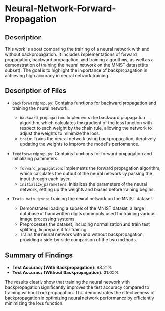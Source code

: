 # Neural-Network-Forward-Propagation

## Description

This work is about comparing the training of a neural network with and without backpropagation. It includes implementations of forward propagation, backward propagation, and training algorithms, as well as a demonstration of training the neural network on the MNIST dataset(its subset). The goal is to highlight the importance of backpropagation in achieving high accuracy in neural network training.

## Description of Files

- `backforwardprop.py`: Contains functions for backward propagation and training the neural network.
    - `backward_propagation`: Implements the backward propagation algorithm, which calculates the gradient of the loss function with respect to each weight by the chain rule, allowing the network to adjust the weights to minimize the loss.
    - `train`: Trains the neural network using backpropagation, iteratively updating the weights to improve the model's performance.

- `feedforwardprop.py`: Contains functions for forward propagation and initializing parameters.
    - `forward_propagation`: Implements the forward propagation algorithm, which calculates the output of the neural network by passing the input through each layer.
    - `initialize_parameters`: Initializes the parameters of the neural network, setting up the weights and biases before training begins.

- `Train_main.ipynb`: Training the neural network on the MNIST dataset.
    - Demonstrates loading a subset of the MNIST dataset, a large database of handwritten digits commonly used for training various image processing systems.
    - Preprocesses the dataset, including normalization and train test splitting, to prepare it for training.
    - Trains the neural network with and without backpropagation, providing a side-by-side comparison of the two methods.

## Summary of Findings

- **Test Accuracy (With Backpropagation)**: 98.21%
- **Test Accuracy (Without Backpropagation)**: 31.05%

The results clearly show that training the neural network with backpropagation significantly improves the test accuracy compared to training without backpropagation. This demonstrates the effectiveness of backpropagation in optimizing neural network performance by efficiently minimizing the loss function.